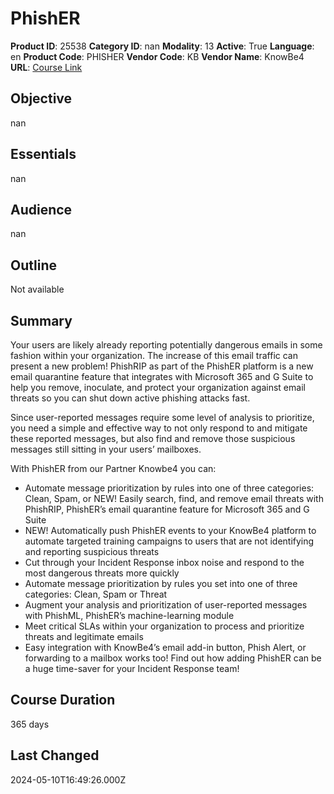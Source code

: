 # PhishER

**Product ID**: 25538
**Category ID**: nan
**Modality**: 13
**Active**: True
**Language**: en
**Product Code**: PHISHER
**Vendor Code**: KB
**Vendor Name**: KnowBe4
**URL**: [Course Link](https://www.fastlaneus.com/product/knowbe4-phisher)

## Objective
nan

## Essentials
nan

## Audience
nan

## Outline
Not available

## Summary
Your users are likely already reporting potentially dangerous emails in some fashion within your organization. The increase of this email traffic can present a new problem!
PhishRIP as part of the PhishER platform is a new email quarantine feature that integrates with Microsoft 365 and G Suite to help you remove, inoculate, and protect your organization against email threats so you can shut down active phishing attacks fast.

Since user-reported messages require some level of analysis to prioritize, you need a simple and effective way to not only respond to and mitigate these reported messages, but also find and remove those suspicious messages still sitting in your users’ mailboxes.

With PhishER from our Partner Knowbe4 you can:



- Automate message prioritization by rules into one of three categories: Clean, Spam, or NEW! Easily search, find, and remove email threats with PhishRIP, PhishER’s email quarantine feature for Microsoft 365 and G Suite
- NEW! Automatically push PhishER events to your KnowBe4 platform to automate targeted training campaigns to users that are not identifying and reporting suspicious threats
- Cut through your Incident Response inbox noise and respond to the most dangerous threats more quickly
- Automate message prioritization by rules you set into one of three categories: Clean, Spam or Threat
- Augment your analysis and prioritization of user-reported messages with PhishML, PhishER’s machine-learning module
- Meet critical SLAs within your organization to process and prioritize threats and legitimate emails
- Easy integration with KnowBe4’s email add-in button, Phish Alert, or forwarding to a mailbox works too!
Find out how adding PhishER can be a huge time-saver for your Incident Response team!

## Course Duration
365 days

## Last Changed
2024-05-10T16:49:26.000Z
